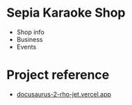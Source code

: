 # Sepia Karaoke Shop

- Shop info
- Business
- Events

# Project reference

- [docusaurus-2-rho-jet.vercel.app](https://vercel.com/templates/react/docusaurus-2)
